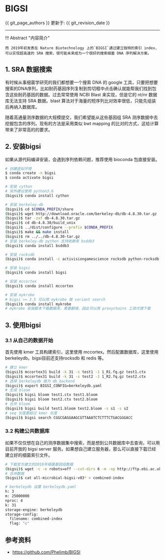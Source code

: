 # BIGSI

{{ git_page_authors }} 更新于: {{ git_revision_date }}

---

!!! Abstract "内容简介"

    而 2019年初发表在 Nature Biotechnology 上的`BIGSI`通过建立独特的索引 index，可以实现超高速的 SRA 搜索，很可能未来成为一个很好的搜索细菌 DNA 序列解决方案。

## 1. SRA 数据搜索

有时候从事细菌学研究的我们都想要一个搜索 DNA 的 google 工具，只要把想要搜索的DNA序列，比如耐药基因序列复制到剪切框中点击确认就能帮我们找到包含这些耐药基因的数据。过去常常使用 NCBI Blast 来实现，但是它的 nt/nr 数据库无法支持 SRA 数据。blast 算法对于海量的短序列比对效率很低，只能先组装后再纳入数据库。

随着高通量测序数据的大规模提交，我们希望能从这些基因组 SRA 测序数据中去挖掘包含的序列。现有的方法是采用类似 bwt mapping 的比对的方式，这给计算带来了非常高的的要求。

## 2. 安装bigsi

如果从源代码编译安装，会遇到序列依赖问题，推荐使用 bioconda 包直接安装。

```bash
# 创建虚拟环境
$ conda create -n bigsi
$ conda activate bigsi

# 安装 cython
# 另外建议使用 python3.6
(bigsi)$ conda install cython

# 安装 berkeley-db
(bigsi)$ cd $CONDA_PREFIX/share
(bigsi)$ wget http://download.oracle.com/berkeley-db/db-4.8.30.tar.gz
(bigsi)$ tar -zxf db-4.8.30.tar.gz
(bigsi)$ cd db-4.8.30/build_unix
(bigsi)$ ../dist/configure --prefix $CONDA_PREFIX
(bigsi)$ make && make install
(bigsi)$ rm ../../db-4.8.30-tar.gz
# 安装 berkeley-db python 支持依赖库 bsddb3
(bigsi)$ conda install bsddb3

# 安装 rocksdb
(bigsi)$ conda install -c activisiongamescience rocksdb python-rocksdb

# 安装 bigsi
(bigsi)$ conda install bigsi

# 安装 mccortex
(bigsi)$ conda install mccortex

# 安装 mykrobe
# bigsi >= 3.5 可以用 mykrobe 做 variant search
(bigsi)$ conda install mykrobe
# mykrobe 安装脚本下载数据库，需要翻墙，因此可以用 proxychains 工具代理下载
```

## 3. 使用bigsi

### 3.1 从自己的数据开始

首先使用 kmer 工具构建索引，这里使用 mccortex。然后配置数据库，这里使用 berkeleydb。bigsi目前还支持rocksdb 和 redis 等。

```bash
# 建立 kmer
(bigsi)$ mccortex31 build -k 31 -s test1 -1 1_R1.fq.gz test1.ctx
(bigsi)$ mccortex31 build -k 31 -s test2 -1 1_R2.fq.gz test2.ctx
# 选择 berkeleydb 做为 db_backend
(bigsi)$ export BIGSI_CONFIG=berkeleydb.yaml
# 生成 bloom
(bigsi)$ bigsi bloom test1.ctx test1.bloom
(bigsi)$ bigsi bloom test2.ctx test2.bloom
# 合并 bloom
(bigsi)$ bigsi build test1.bloom test2.bloom -s s1 -s s2
# seq 长度要超过 kmer 长度
(bigsi)$ bigsi search CGGCGAGGAAGCGTTAAATCTCTTTCTGACGGGACC
```

### 3.2 构建公共数据库

如果不仅仅想在自己的测序数据集中搜索，而是想到公共数据库中去查询，可以用目前开放的 bigsi server 服务。如果想自己建立服务器，那么可以直接下载已经建立好的细菌索引文件。

```bash
# 下载官方建立的2018年细菌基因组数据
(bigsi)$ wget -c -e robots=off --cut-dirs 6 -m -np http://ftp.ebi.ac.uk/pub/software/bigsi/nat_biotech_2018/all-microbial-index-v03/
# 合并数据
(bigsi)$ cat all-microbial-bigsi-v03* > combined-index

# berkeleydb 设置 berkeleydb.yaml
h: 3
m: 25000000
nproc: 4
k: 31
storage-engine: berkeleydb
storage-config:
  filename: combined-index
  flag: "c"
```

## 参考资料

- https://github.com/Phelimb/BIGSI
